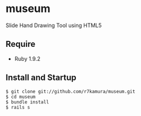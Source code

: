 # museum
Slide Hand Drawing Tool using HTML5


## Require
- Ruby 1.9.2


## Install and Startup
```
$ git clone git://github.com/r7kamura/museum.git
$ cd museum
$ bundle install
$ rails s
```
